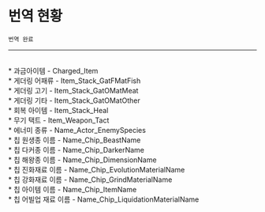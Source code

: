 번역 현황
=============
    번역 완료
-------------
<br>
* 과금아이템				- Charged_Item
<br>
* 게더링 어패류			- Item_Stack_GatFMatFish
<br>
* 게더링 고기				- Item_Stack_GatOMatMeat
<br>
* 게더링 기타				- Item_Stack_GatOMatOther<br>
* 회복 아이템				- Item_Stack_Heal<br>
* 무기 택트				- Item_Weapon_Tact<br>
* 에너미 종류				- Name_Actor_EnemySpecies<br>
* 칩 원생종 이름			- Name_Chip_BeastName<br>
* 칩 다커종 이름			- Name_Chip_DarkerName<br>
* 칩 해왕종 이름			- Name_Chip_DimensionName<br>
* 칩 진화재료 이름		- Name_Chip_EvolutionMaterialName<br>
* 칩 강화재료 이름		- Name_Chip_GrindMaterialName<br>
* 칩 아이템 이름			- Name_Chip_ItemName<br>
* 칩 어빌업 재료 이름	- Name_Chip_LiquidationMaterialName<br>
